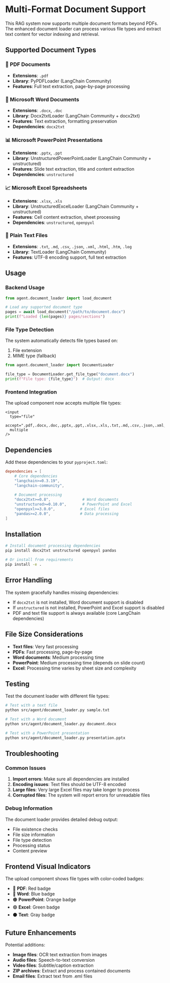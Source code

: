 # Multi-Format Document Support

This RAG system now supports multiple document formats beyond PDFs. The enhanced document loader can process various file types and extract text content for vector indexing and retrieval.

## Supported Document Types

### 📄 PDF Documents
- **Extensions**: `.pdf`
- **Library**: PyPDFLoader (LangChain Community)
- **Features**: Full text extraction, page-by-page processing

### 📝 Microsoft Word Documents  
- **Extensions**: `.docx`, `.doc`
- **Library**: Docx2txtLoader (LangChain Community + docx2txt)
- **Features**: Text extraction, formatting preservation
- **Dependencies**: `docx2txt`

### 📊 Microsoft PowerPoint Presentations
- **Extensions**: `.pptx`, `.ppt` 
- **Library**: UnstructuredPowerPointLoader (LangChain Community + unstructured)
- **Features**: Slide text extraction, title and content extraction
- **Dependencies**: `unstructured`

### 📈 Microsoft Excel Spreadsheets
- **Extensions**: `.xlsx`, `.xls`
- **Library**: UnstructuredExcelLoader (LangChain Community + unstructured)
- **Features**: Cell content extraction, sheet processing
- **Dependencies**: `unstructured`, `openpyxl`

### 📄 Plain Text Files
- **Extensions**: `.txt`, `.md`, `.csv`, `.json`, `.xml`, `.html`, `.htm`, `.log`
- **Library**: TextLoader (LangChain Community)
- **Features**: UTF-8 encoding support, full text extraction

## Usage

### Backend Usage

```python
from agent.document_loader import load_document

# Load any supported document type
pages = await load_document("/path/to/document.docx")
print(f"Loaded {len(pages)} pages/sections")
```

### File Type Detection

The system automatically detects file types based on:
1. File extension
2. MIME type (fallback)

```python
from agent.document_loader import DocumentLoader

file_type = DocumentLoader.get_file_type("document.docx")
print(f"File type: {file_type}")  # Output: docx
```

### Frontend Integration

The upload component now accepts multiple file types:

```tsx
<input 
  type="file" 
  accept=".pdf,.docx,.doc,.pptx,.ppt,.xlsx,.xls,.txt,.md,.csv,.json,.xml,.html,.htm,.log"
  multiple 
/>
```

## Dependencies

Add these dependencies to your `pyproject.toml`:

```toml
dependencies = [
    # Core dependencies
    "langchain>=0.3.19",
    "langchain-community",
    
    # Document processing
    "docx2txt>=0.8",              # Word documents
    "unstructured>=0.10.0",       # PowerPoint and Excel  
    "openpyxl>=3.0.0",           # Excel files
    "pandas>=2.0.0",             # Data processing
]
```

## Installation

```bash
# Install document processing dependencies
pip install docx2txt unstructured openpyxl pandas

# Or install from requirements
pip install -e .
```

## Error Handling

The system gracefully handles missing dependencies:

- If `docx2txt` is not installed, Word document support is disabled
- If `unstructured` is not installed, PowerPoint and Excel support is disabled  
- PDF and text file support is always available (core LangChain dependencies)

## File Size Considerations

- **Text files**: Very fast processing
- **PDFs**: Fast processing, page-by-page
- **Word documents**: Medium processing time  
- **PowerPoint**: Medium processing time (depends on slide count)
- **Excel**: Processing time varies by sheet size and complexity

## Testing

Test the document loader with different file types:

```bash
# Test with a text file
python src/agent/document_loader.py sample.txt

# Test with a Word document  
python src/agent/document_loader.py document.docx

# Test with a PowerPoint presentation
python src/agent/document_loader.py presentation.pptx
```

## Troubleshooting

### Common Issues

1. **Import errors**: Make sure all dependencies are installed
2. **Encoding issues**: Text files should be UTF-8 encoded
3. **Large files**: Very large Excel files may take longer to process
4. **Corrupted files**: The system will report errors for unreadable files

### Debug Information

The document loader provides detailed debug output:
- File existence checks
- File size information  
- File type detection
- Processing status
- Content preview

## Frontend Visual Indicators

The upload component shows file types with color-coded badges:
- 🔴 **PDF**: Red badge
- 🔵 **Word**: Blue badge  
- 🟠 **PowerPoint**: Orange badge
- 🟢 **Excel**: Green badge
- ⚫ **Text**: Gray badge

## Future Enhancements

Potential additions:
- **Image files**: OCR text extraction from images
- **Audio files**: Speech-to-text conversion
- **Video files**: Subtitle/caption extraction
- **ZIP archives**: Extract and process contained documents
- **Email files**: Extract text from .eml files

